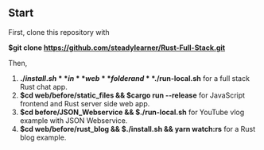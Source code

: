 ## Start

First, clone this repository with

**$git clone https://github.com/steadylearner/Rust-Full-Stack.git**

Then,

1. **$./install.sh** in **web** folder and **$./run-local.sh** for a full stack Rust chat app.
2. **$cd web/before/static_files && $cargo run --release** for JavaScript frontend and Rust server side web app.
3. **$cd before/JSON_Webservice && $./run-local.sh** for YouTube vlog example with JSON Webservice.
4. **$cd web/before/rust_blog && $./install.sh && yarn watch:rs** for a Rust blog example.
